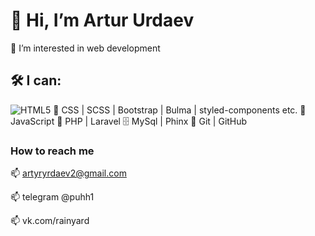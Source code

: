 # 👋 Hi, I’m Artur Urdaev

👀 I’m interested in web development

## 🛠 I can:

![HTML5](/static/v1?label=<123>&message=<123>&color=<#c06606>)
🎨 CSS | SCSS | Bootstrap | Bulma | styled-components etc.
🔧 JavaScript
🔧 PHP | Laravel
🗄 MySql | Phinx
🌱 Git | GitHub

### How to reach me

📫 artyryrdaev2@gmail.com

📫 telegram @puhh1

📫 vk.com/rainyard
